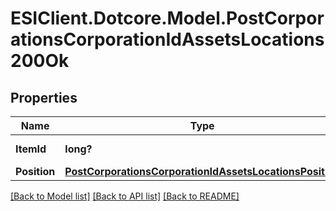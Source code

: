 # ESIClient.Dotcore.Model.PostCorporationsCorporationIdAssetsLocations200Ok
## Properties

Name | Type | Description | Notes
------------ | ------------- | ------------- | -------------
**ItemId** | **long?** | item_id integer | 
**Position** | [**PostCorporationsCorporationIdAssetsLocationsPosition**](PostCorporationsCorporationIdAssetsLocationsPosition.md) |  | 

[[Back to Model list]](../README.md#documentation-for-models) [[Back to API list]](../README.md#documentation-for-api-endpoints) [[Back to README]](../README.md)

